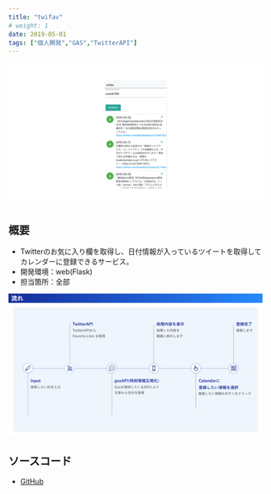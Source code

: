 ```yaml
---
title: "twifav"
# weight: 1
date: 2019-05-01
tags: ["個人開発","GAS","TwitterAPI"]
---
```

![Site](Search.png)
## 概要
- Twitterのお気に入り欄を取得し、日付情報が入っているツイートを取得してカレンダーに登録できるサービス。
- 開発環境：web(Flask)
- 担当箇所：全部
  
![Flow](flow.png)

## ソースコード
- [GitHub](https://github.com/yuma1100/twitter-calendar)